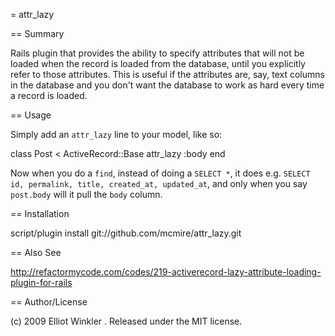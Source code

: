 = attr_lazy

== Summary

Rails plugin that provides the ability to specify attributes that will not be loaded
when the record is loaded from the database, until you explicitly refer to those
attributes. This is useful if the attributes are, say, text columns in the database
and you don't want the database to work as hard every time a record is loaded.

== Usage

Simply add an `attr_lazy` line to your model, like so:

  class Post < ActiveRecord::Base
    attr_lazy :body
  end
  
Now when you do a `find`, instead of doing a `SELECT *`, it does e.g. `SELECT id,
permalink, title, created_at, updated_at`, and only when you say `post.body` will
it pull the `body` column.

== Installation

  script/plugin install git://github.com/mcmire/attr_lazy.git
  
== Also See

http://refactormycode.com/codes/219-activerecord-lazy-attribute-loading-plugin-for-rails

== Author/License

(c) 2009 Elliot Winkler <elliot dot winkler at gmail dot com>. Released under the MIT license.